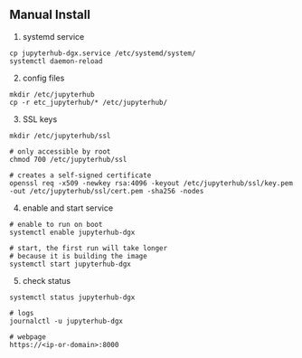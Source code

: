 

## Manual Install

1. systemd service

```
cp jupyterhub-dgx.service /etc/systemd/system/
systemctl daemon-reload
```

2. config files

```
mkdir /etc/jupyterhub
cp -r etc_jupyterhub/* /etc/jupyterhub/
```

3. SSL keys

```
mkdir /etc/jupyterhub/ssl

# only accessible by root
chmod 700 /etc/jupyterhub/ssl

# creates a self-signed certificate
openssl req -x509 -newkey rsa:4096 -keyout /etc/jupyterhub/ssl/key.pem -out /etc/jupyterhub/ssl/cert.pem -sha256 -nodes
```

4. enable and start service

```
# enable to run on boot
systemctl enable jupyterhub-dgx

# start, the first run will take longer
# because it is building the image
systemctl start jupyterhub-dgx
```

5. check status

```
systemctl status jupyterhub-dgx

# logs
journalctl -u jupyterhub-dgx

# webpage
https://<ip-or-domain>:8000
```


